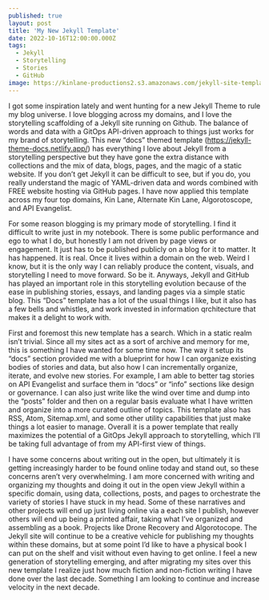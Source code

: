 ```yaml
---
published: true
layout: post
title: 'My New Jekyll Template'
date: 2022-10-16T12:00:00.000Z
tags:
  - Jekyll
  - Storytelling
  - Stories
  - GitHub
image: https://kinlane-productions2.s3.amazonaws.com/jekyll-site-template-2022.png
---
```

I got some inspiration lately and went hunting for a new Jekyll Theme to rule my blog universe. I love blogging across my domains, and I love the storytelling scaffolding of a Jekyll site running on Github. The balance of words and data with a GitOps API-driven approach to things just works for my brand of storytelling. This new “docs” themed template (https://jekyll-theme-docs.netlify.app/) has everything I love about Jekyll from a storytelling perspective but they have gone the extra distance with collections and the mix of data, blogs, pages, and the magic of a static website. If you don’t get Jekyll it can be difficult to see, but if you do, you really understand the magic of YAML-driven data and words combined with FREE website hosting via GitHub pages. I have now applied this template across my four top domains, Kin Lane, Alternate Kin Lane, Algorotoscope, and API Evangelist.

For some reason blogging is my primary mode of storytelling. I find it difficult to write just in my notebook. There is some public performance and ego to what I do, but honestly I am not driven by page views or engagement. It just has to be published publicly on a blog for it to matter. It has happened. It is real. Once it lives within a domain on the web. Weird I know, but it is the only way I can reliably produce the content, visuals, and storytelling I need to move forward. So be it. Anyways, Jekyll and GitHub has played an important role in this storytelling evolution because of the ease in publishing stories, essays, and landing pages via a simple static blog. This “Docs” template has a lot of the usual things I like, but it also has a few bells and whistles, and work invested in information qrchitecture that makes it a delight to work with.

First and foremost this new template has a search. Which in a static realm isn’t trivial. Since all my sites act as a sort of archive and memory for me, this is something I have wanted for some time now. The way it setup its “docs” section provided me with a blueprint for how I can organize existing bodies of stories and data, but also how I can incrementally organize, iterate, and evolve new stories. For example, I am able to better tag stories on API Evangelist and surface them in “docs” or “info” sections like design or governance. I can also just write like the wind over time and dump into the “posts” folder and then on a regular basis evaluate what I have written and organize into a more curated outline of topics. This template also has RSS, Atom, Sitemap.xml, and some other utility capabilities that just make things a lot easier to manage. Overall it is a power template that really maximizes the potential of a GitOps Jekyll approach to storytelling, which I’ll be taking full advantage of from my API-first view of things.

I have some concerns about writing out in the open, but ultimately it is getting increasingly harder to be found online today and stand out, so these concerns aren’t very overwhelming. I am more concerned with writing and organizing my thoughts and doing it out in the open view Jekyll within a specific domain, using data, collections, posts, and pages to orchestrate the variety of stories I have stuck in my head. Some of these narratives and other projects will end up just living online via a each site I publish, however others will end up being a printed affair, taking what I’ve organized and assembling as a book. Projects like Drone Recovery and Algorotocope. The Jekyll site will continue to be a creative vehicle for publishing my thoughts within these domains, but at some point I’d like to have a physical book I can put on the shelf and visit without even having to get online. I feel a new generation of storytelling emerging, and after migrating my sites over this new template I realize just how much fiction and non-fiction writing I have done over the last decade. Something I am looking to continue and increase velocity in the next decade.